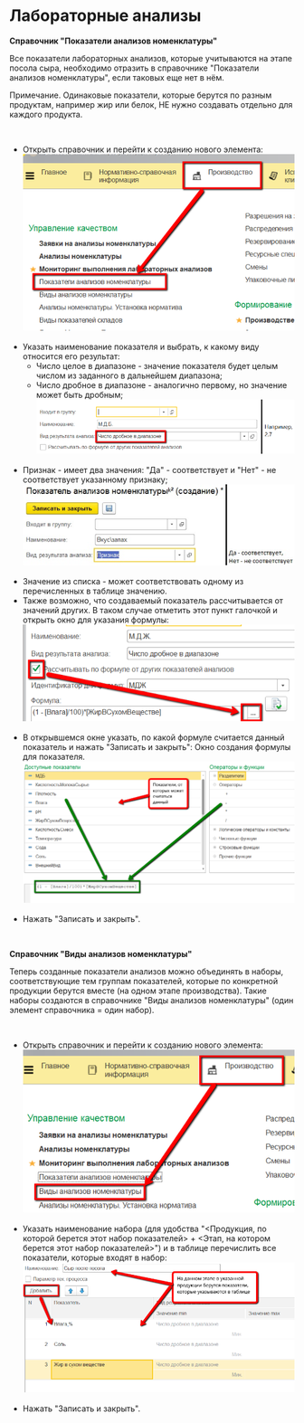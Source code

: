 **Лабораторные анализы**
========================

**Справочник "Показатели анализов номенклатуры"**

Все показатели лабораторных анализов, которые учитываются на этапе
посола сыра, необходимо отразить в справочнике "Показатели анализов
номенклатуры", если таковых еще нет в нём.

Примечание. Одинаковые показатели, которые берутся по разным продуктам,
например жир или белок, НЕ нужно создавать отдельно для каждого
продукта.

 

-   Открыть справочник и перейти к созданию нового элемента:
    ![](LabAnalysis.assets/drex_laboratornye_analizy_4_custom.png)
     
-   Указать наименование показателя и выбрать, к какому виду относится
    его результат:
    -   Число целое в диапазоне - значение показателя будет целым числом из
    заданного в дальнейшем диапазона;
    -   Число дробное в диапазоне - аналогично первому, но значение может
    быть дробным;
    ![](LabAnalysis.assets/drex_laboratornye_analizy_4_custom_2.png)
     
-   Признак - имеет два значения: "Да" - соответствует и "Нет" - не
    соответствует указанному признаку;
    ![](LabAnalysis.assets/drex_laboratornye_analizy_4_custom_3.png)
     
-   Значение из списка - может соответствовать одному из перечисленных в
    таблице значению.
     
-   Также возможно, что создаваемый показатель рассчитывается от
    значений других. В таком случае отметить этот пункт галочкой и
    открыть окно для указания формулы:
    ![](LabAnalysis.assets/drex_laboratornye_analizy_4_custom_4.png)
     
-   В открывшемся окне указать, по какой формуле считается данный
    показатель и нажать "Записать и закрыть":
    Окно создания формулы для показателя.
    ![](LabAnalysis.assets/drex_laboratornye_analizy_4_custom_5.png)
     
-   Нажать "Записать и закрыть".

 

**Справочник "Виды анализов номенклатуры"**

Теперь созданные показатели анализов можно объединять в наборы,
соответствующие тем группам показателей, которые по конкретной продукции
берутся вместе (на одном этапе производства). Такие наборы создаются в
справочнике "Виды анализов номенклатуры" (один элемент справочника =
один набор).

 

-   Открыть справочник и перейти к созданию нового элемента:
    ![](LabAnalysis.assets/drex_laboratornye_analizy_4_custom_6.png)
     
-   Указать наименование набора (для удобства "\<Продукция, по которой берется этот набор показателей\> + \<Этап, на котором берется этот набор показателей\>") и в таблице перечислить все показатели, которые входят в набор:
    ![](LabAnalysis.assets/drex_laboratornye_analizy_4_custom_7.png)
     
-   Нажать "Записать и закрыть".

